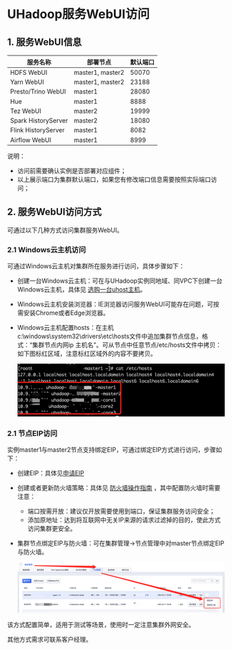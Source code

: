 # UHadoop服务WebUI访问

## 1. 服务WebUI信息

| 服务名称            | 部署节点         | 默认端口 |
| ------------------- | ---------------- | -------- |
| HDFS WebUI          | master1, master2 | 50070    |
| Yarn WebUI          | master1, master2 | 23188    |
| Presto/Trino WebUI  | master1          | 28080    |
| Hue                 | master1          | 8888     |
| Tez WebUI           | master2          | 19999    |
| Spark HistoryServer | master2          | 18080    |
| Flink HistoryServer | master1          | 8082     |
| Airflow WebUI       | master1          | 8999     |

说明：

* 访问前需要确认实例是否部署对应组件；
* 以上展示端口为集群默认端口，如果您有修改端口信息需要按照实际端口访问；

## 2. 服务WebUI访问方式

可通过以下几种方式访问集群服务WebUI。

### 2.1 Windows云主机访问

可通过Windows云主机对集群所在服务进行访问，具体步骤如下：

* 创建一台Windows云主机：可在与UHadoop实例同地域、同VPC下创建一台Windows云主机，具体见 [选购一台uhost主机](https://docs.ucloud.cn/uhost/newuser/briefguide)。

* Windows云主机安装浏览器：IE浏览器访问服务WebUI可能存在问题，可按需安装Chrome或者Edge浏览器。

* Windows云主机配置hosts：在主机c:\windows\system32\drivers\etc\hosts文件中追加集群节点信息，格式：“集群节点内网ip 主机名”。可从节点中任意节点/etc/hosts文件中拷贝：如下图标红区域，注意标红区域外的内容不要拷贝。

  ![webui_access_hosts_copy](../images/webui_access_hosts_copy.png)



### 2.1 节点EIP访问

实例master1与master2节点支持绑定EIP，可通过绑定EIP方式进行访问，步骤如下：

* 创建EIP：具体见[申请EIP](https://docs.ucloud.cn/unet/eip/guide?id=%e7%94%b3%e8%af%b7%e5%bc%b9%e6%80%a7ip)

* 创建或者更新防火墙策略：具体见 [防火墙操作指南](https://docs.ucloud.cn/unet/firewall/guide) ，其中配置防火墙时需要注意：

  * 端口按需开放：建议仅开放需要使用到端口，保证集群服务访问安全；
  * 添加原地址：达到将互联网中无关IP来源的请求过滤掉的目的，使此方式访问集群更安全。

* 集群节点绑定EIP与防火墙：可在集群管理->节点管理中对master节点绑定EIP与防火墙。

  ![images/webui_access_bind_eip.png](../images/webui_access_hosts.png)

该方式配置简单，适用于测试等场景，使用时一定注意集群外网安全。



其他方式需求可联系客户经理。